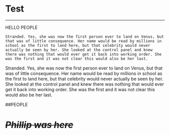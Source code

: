 # Test
--------

HELLO PEOPLE
~~~~~~~~
Stranded. Yes, she was now the first person ever to land on Venus, but that was of little consequence. Her name would be read by millions in school as the first to land here, but that celebrity would never actually be seen by her. She looked at the control panel and knew there was nothing that would ever get it back into working order. She was the first and it was not clear this would also be her last.
~~~~~~~~

Stranded. Yes, she was now the first person ever to land on Venus, but that was of little consequence. Her name would be read by millions in school as the first to land here, but that celebrity would never actually be seen by her. She looked at the control panel and knew there was nothing that would ever get it back into working order. She was the first and it was not clear this would also be her last.

##PEOPLE

# **~~*Phillip was here*~~**
